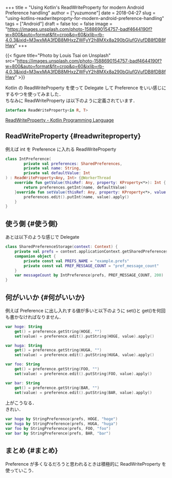 +++
title = "Using Kotlin's ReadWriteProperty for modern Android Preference handling"
author = ["yuzumone"]
date = 2018-04-27
slug = "using-kotlins-readwriteproprty-for-modern-android-preference-handling"
tags = ["Android"]
draft = false
toc = false
image = "https://images.unsplash.com/photo-1588690154757-badf4644190f?w=800&auto=format&fit=crop&q=60&ixlib=rb-4.0.3&ixid=M3wxMjA3fDB8MHxzZWFyY2h8MXx8a290bGlufGVufDB8fDB8fHwy"
+++

{{< figure title="Photo by Louis Tsai on Unsplash" src="https://images.unsplash.com/photo-1588690154757-badf4644190f?w=800&auto=format&fit=crop&q=60&ixlib=rb-4.0.3&ixid=M3wxMjA3fDB8MHxzZWFyY2h8MXx8a290bGlufGVufDB8fDB8fHwy" >}}

Kotlin の ReadWriteProperty を使って Delegate して Preference をいい感じにするやつを使ってみました． <br/>
ちなみに ReadWriteProperty は以下のように定義されています． <br/>

```kotlin
interface ReadWriteProperty<in R, T>
```

[ReadWriteProperty - Kotlin Programming Language](https://kotlinlang.org/api/core/kotlin-stdlib/kotlin.properties/-read-write-property/) <br/>


## ReadWriteProperty {#readwriteproperty}

例えば int を Preference に入れる ReadWriteProperty <br/>

```kotlin
class IntPreference(
        private val preferences: SharedPreferences,
        private val name: String,
        private val defaultValue: Int
) : ReadWriteProperty<Any, Int> {@WorkerThread
    override fun getValue(thisRef: Any, property: KProperty<*>): Int {
        return preferences.getInt(name, defaultValue)
    }override fun setValue(thisRef: Any, property: KProperty<*>, value: Int) {
        preferences.edit().putInt(name, value).apply()
    }
}
```


## 使う側 {#使う側}

あとは以下のような感じで Delegate <br/>

```kotlin
class SharedPreferenceStorage(context: Context) {
    private val prefs = context.applicationContext.getSharedPreferences(PREFS_NAME, MODE_PRIVATE)
    companion object {
        private const val PREFS_NAME = "example.prefs"
        private const val PREF_MESSAGE_COUNT = "pref_message_count"
    }
    var messageCount by IntPreference(prefs, PREF_MESSAGE_COUNT, 200)
}
```


## 何がいいか {#何がいいか}

例えば Preference に出し入れする値が多いと以下のように set()と get()を何回も書かなければなりません． <br/>

```kotlin
var hoge: String
    get() = preference.getString(HOGE, "")
    set(value) = preference.edit().putString(HOGE, value).apply()

var huga: String
    get() = preference.getString(HUGA, "")
    set(value) = preference.edit().putString(HUGA, value).apply()

var foo: String
    get() = preference.getString(FOO, "")
    set(value) = preference.edit().putString(FOO, value).apply()

var bar: String
    get() = preference.getString(BAR, "")
    set(value) = preference.edit().putString(BAR, value).apply()
```

上がこうなる． <br/>
きれい． <br/>

```kotlin
var hoge by StringPreference(prefs, HOGE, "hoge")
var huga by StringPreference(prefs, HUGA, "huga")
var foo by StringPreference(prefs, FOO, "foo")
var bar by StringPreference(prefs, BAR, "bar")
```


## まとめ {#まとめ}

Preference が多くなるだろうと思われるときは積極的に ReadWriteProperty を使っていこう． <br/>

